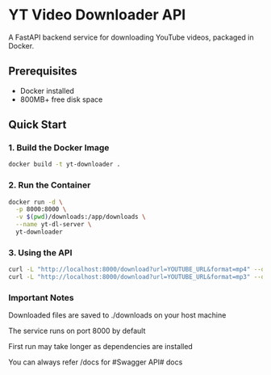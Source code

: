 # YT Video Downloader API

A FastAPI backend service for downloading YouTube videos, packaged in Docker.

## Prerequisites

- Docker installed
- 800MB+ free disk space

## Quick Start

### 1. Build the Docker Image
```bash
docker build -t yt-downloader .
```

### 2. Run the Container
```bash
docker run -d \
  -p 8000:8000 \
  -v $(pwd)/downloads:/app/downloads \
  --name yt-dl-server \
  yt-downloader
```
### 3. Using the API
```bash
curl -L "http://localhost:8000/download?url=YOUTUBE_URL&format=mp4" --output video.mp4
curl -L "http://localhost:8000/download?url=YOUTUBE_URL&format=mp3" --output audio.mp3
```

### Important Notes
Downloaded files are saved to ./downloads on your host machine

The service runs on port 8000 by default

First run may take longer as dependencies are installed

You can always refer /docs for #Swagger API# docs
